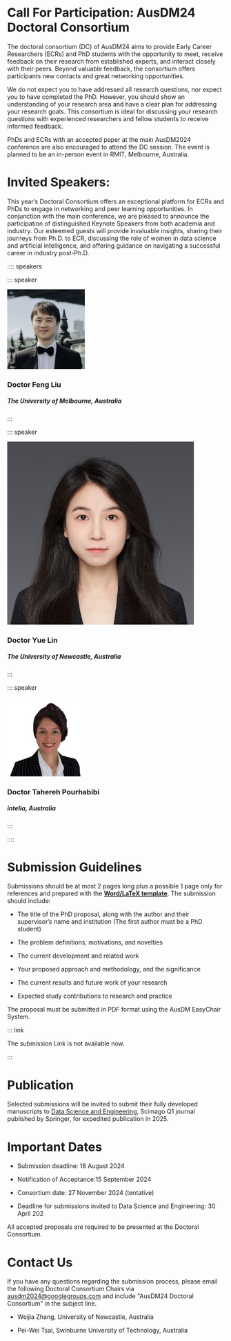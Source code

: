 # Call For Participation: AusDM24 Doctoral Consortium

The doctoral consortium (DC) of AusDM24 aims to provide Early Career Researchers (ECRs) and PhD students with the opportunity to meet, receive feedback on their research from established experts, and interact closely with their peers. Beyond valuable feedback, the consortium offers participants new contacts and great networking opportunities.

We do not expect you to have addressed all research questions, nor expect you to have completed the PhD. However, you should show an understanding of your research area and have a clear plan for addressing your research goals. This consortium is ideal for discussing your research questions with experienced researchers and fellow students to receive informed feedback.

PhDs and ECRs with an accepted paper at the main AusDM2024 conference are also encouraged to attend the DC session. The event is planned to be an in-person event in RMIT, Melbourne, Australia.

# Invited Speakers:

This year’s Doctoral Consortium offers an exceptional platform for ECRs and PhDs to engage in networking and peer learning opportunities. In conjunction with the main conference, we are pleased to announce the participation of distinguished Keynote Speakers from both academia and industry. Our esteemed guests will provide invaluable insights, sharing their journeys from Ph.D. to ECR, discussing the role of women in data science and artificial intelligence, and offering guidance on navigating a successful career in industry post-Ph.D.

:::: speakers

::: speaker

![Feng Liu](./media/Speech/DC/Feng%20Liu.jpg)

### Doctor Feng Liu

##### The University of Melbourne, Australia

:::

::: speaker

![Yue Lin](./media/Speech/DC/Yue%20Lin.jpg)

### Doctor Yue Lin

##### The University of Newcastle, Australia

:::

::: speaker

![Tahereh Pourhabibi](./media/Speech/DC/Tahereh%20Pourhabibi.jpg)

### Doctor Tahereh Pourhabibi

##### intelia, Australia

:::


::::


# Submission Guidelines

Submissions should be at most 2 pages long plus a possible 1 page only for references and prepared with the [**Word/LaTeX template**](https://drive.google.com/file/d/1148bgY2oEQvJ83zKrEtAnMYobQ4g7ZOG/view?usp=sharing). The submission should include:

- The title of the PhD proposal, along with the author and their supervisor’s name and institution (The first author must be a PhD student)

- The problem definitions, motivations, and novelties

- The current development and related work

- Your proposed approach and methodology, and the significance

- The current results and future work of your research

- Expected study contributions to research and practice

The proposal must be submitted in PDF format using the AusDM EasyChair System.

::: link

The submission Link is not available now.

:::


# Publication

Selected submissions will be invited to submit their fully developed manuscripts to [Data Science and Engineering](https://link.springer.com/journal/41019), Scimago Q1 journal published by Springer, for expedited publication in 2025.

# Important Dates 

- Submission deadline: 18 August 2024

- Notification of Acceptance:15 September 2024 
  
- Consortium date: 27 November 2024 (tentative)

- Deadline for submissions invited to Data Science and Engineering: 30 April 202

All accepted proposals are required to be presented at the Doctoral Consortium.

# Contact Us

If you have any questions regarding the submission process, please email the following Doctoral Consortium Chairs via [ausdm2024@googlegroups.com](mailto:ausdm2024@googlegroups.com) and include "AusDM24 Doctoral Consortium" in the subject line.

- Weijia Zhang, University of Newcastle, Australia

- Pei-Wei Tsai, Swinburne University of Technology, Australia